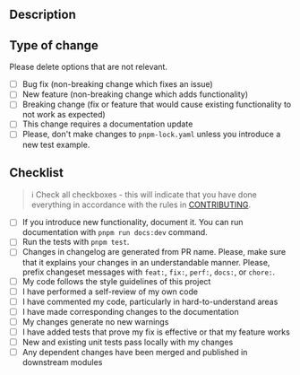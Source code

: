 ## Description

<!-- Please describe the change as necessary. If it's a feature or enhancement please be as detailed as possible. If it's a bug fix, please link the issue that it fixes or describe the bug in as much detail.

 -->

<!-- You can also add additional context here -->

## Type of change

Please delete options that are not relevant.

- [ ] Bug fix (non-breaking change which fixes an issue)
- [ ] New feature (non-breaking change which adds functionality)
- [ ] Breaking change (fix or feature that would cause existing functionality to not work as expected)
- [ ] This change requires a documentation update
- [ ] Please, don't make changes to `pnpm-lock.yaml` unless you introduce a new test example.

## Checklist

> ℹ️ Check all checkboxes - this will indicate that you have done everything in accordance with the rules in [CONTRIBUTING](contributing.md).

- [ ] If you introduce new functionality, document it. You can run documentation with `pnpm run docs:dev` command.
- [ ] Run the tests with `pnpm test`.
- [ ] Changes in changelog are generated from PR name. Please, make sure that it explains your changes in an understandable manner. Please, prefix changeset messages with `feat:`, `fix:`, `perf:`, `docs:`, or `chore:`.
- [ ] My code follows the style guidelines of this project
- [ ] I have performed a self-review of my own code
- [ ] I have commented my code, particularly in hard-to-understand areas
- [ ] I have made corresponding changes to the documentation
- [ ] My changes generate no new warnings
- [ ] I have added tests that prove my fix is effective or that my feature works
- [ ] New and existing unit tests pass locally with my changes
- [ ] Any dependent changes have been merged and published in downstream modules
